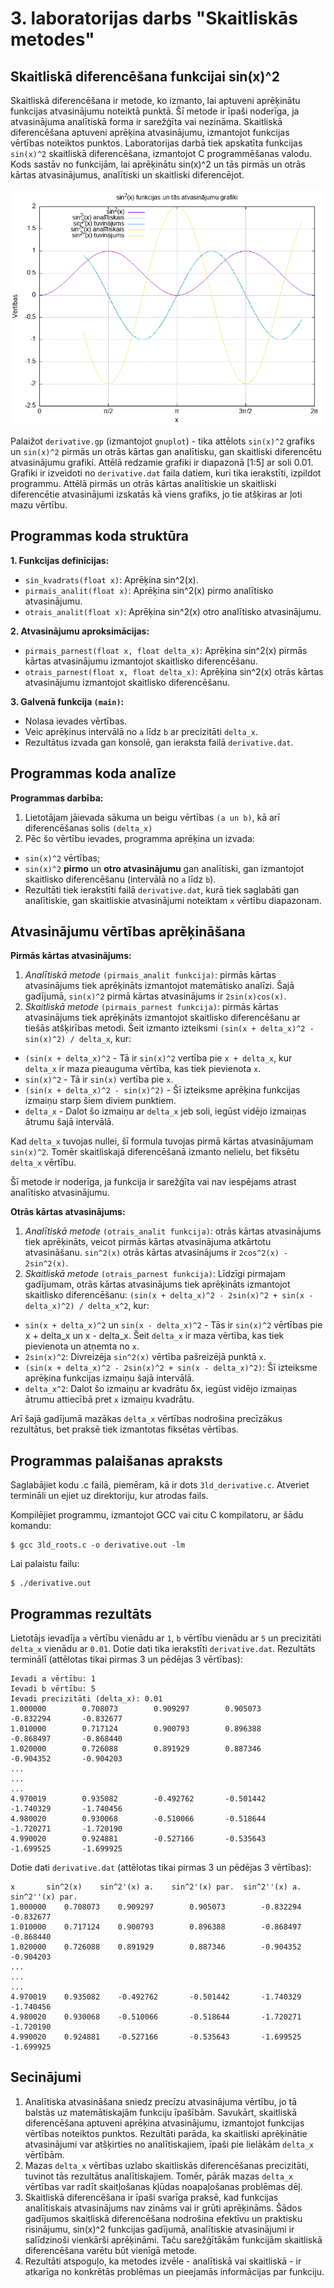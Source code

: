 # 3. laboratorijas darbs "Skaitliskās metodes"
## Skaitliskā diferencēšana funkcijai sin(x)^2
Skaitliskā diferencēšana ir metode, ko izmanto, lai aptuveni aprēķinātu funkcijas atvasinājumu noteiktā punktā. Šī metode ir īpaši noderīga, ja atvasinājuma analītiskā forma ir sarežģīta vai nezināma. Skaitliskā diferencēšana aptuveni aprēķina atvasinājumu, izmantojot funkcijas vērtības noteiktos punktos. Laboratorijas darbā tiek apskatīta funkcijas `sin(x)^2` skaitliskā diferencēšana, izmantojot C programmēšanas valodu. Kods sastāv no funkcijām, lai aprēķinātu sin(x)^2 un tās pirmās un otrās kārtas atvasinājumus, analītiski un skaitliski diferencējot.

![Rezultāts](derivative.png)

Palaižot `derivative.gp` (izmantojot `gnuplot`) - tika attēlots `sin(x)^2` grafiks un `sin(x)^2` pirmās un otrās kārtas gan analītisku, gan skaitliski diferencētu atvasinājumu grafiki. Attēlā redzamie grafiki ir diapazonā [1:5] ar soli 0.01. Grafiki ir izveidoti no `derivative.dat` faila datiem, kuri tika ierakstīti, izpildot programmu. Attēlā pirmās un otrās kārtas analītiskie un skaitliski diferencētie atvasinājumi izskatās kā viens grafiks, jo tie atšķiras ar ļoti mazu vērtību.

## Programmas koda struktūra
**1. Funkcijas definīcijas:**
- `sin_kvadrats(float x)`: Aprēķina sin^2(x).
- `pirmais_analit(float x)`: Aprēķina sin^2(x) pirmo analītisko atvasinājumu.
- `otrais_analit(float x)`: Aprēķina sin^2(x) otro analītisko atvasinājumu.

**2. Atvasinājumu aproksimācijas:**
- `pirmais_parnest(float x, float delta_x)`: Aprēķina sin^2(x) pirmās kārtas atvasinājumu izmantojot skaitlisko diferencēšanu.
- `otrais_parnest(float x, float delta_x)`: Aprēķina sin^2(x) otrās kārtas atvasinājumu izmantojot skaitlisko diferencēšanu.

**3. Galvenā funkcija `(main)`:**
- Nolasa ievades vērtības.
- Veic aprēķinus intervālā no `a` līdz `b` ar precizitāti `delta_x`.
- Rezultātus izvada gan konsolē, gan ieraksta failā `derivative.dat`.

## Programmas koda analīze

**Programmas darbība:**

1. Lietotājam jāievada sākuma un beigu vērtības `(a un b)`, kā arī diferencēšanas solis `(delta_x)`
2. Pēc šo vērtību ievades, programma aprēķina un izvada:
- `sin(x)^2` vērtības;
- `sin(x)^2` **pirmo** un **otro atvasinājumu** gan analītiski, gan izmantojot skaitlisko diferencēšanu (intervālā no `a` līdz `b`).
- Rezultāti tiek ierakstīti failā `derivative.dat`, kurā tiek saglabāti gan analītiskie, gan skaitliskie atvasinājumi noteiktam `x` vērtību diapazonam.
  
## Atvasinājumu vērtības aprēķināšana

**Pirmās kārtas atvasinājums:**

1. _Analītiskā metode_ `(pirmais_analit funkcija)`: pirmās kārtas atvasinājums tiek aprēķināts izmantojot matemātisko analīzi. Šajā gadījumā, `sin(x)^2` pirmā kārtas atvasinājums ir `2sin(x)cos(x)`.
2. _Skaitliskā metode_ `(pirmais_parnest funkcija)`: pirmās kārtas atvasinājums tiek aprēķināts izmantojot skaitlisko diferencēšanu ar tiešās atšķirības metodi. Šeit izmanto izteiksmi `(sin(x + delta_x)^2 - sin(x)^2) / delta_x`,
kur:

- `(sin(x + delta_x)^2` - Tā ir `sin(x)^2` vertība pie `x + delta_x`, kur `delta_x` ir maza pieauguma vērtība, kas tiek pievienota `x`.
- `sin(x)^2` - Tā ir `sin(x)` vertība pie `x`.
- `(sin(x + delta_x)^2 - sin(x)^2)` - Šī izteiksme aprēķina funkcijas izmaiņu starp šiem diviem punktiem.
- `delta_x` - Dalot šo izmaiņu ar `delta_x` jeb soli, iegūst vidējo izmaiņas ātrumu šajā intervālā.

Kad `delta_x` tuvojas nullei, šī formula tuvojas pirmā kārtas atvasinājumam `sin(x)^2`. Tomēr skaitliskajā diferencēšanā izmanto nelielu, bet fiksētu `delta_x` vērtību.

Šī metode ir noderīga, ja funkcija ir sarežģīta vai nav iespējams atrast analītisko atvasinājumu.

**Otrās kārtas atvasinājums:**

1. _Analītiskā metode_ `(otrais_analit funkcija)`: otrās kārtas atvasinājums tiek aprēķināts, veicot pirmās kārtas atvasinājuma atkārtotu atvasināšanu. `sin^2(x)` otrās kārtas atvasinājums ir `2cos^2(x) - 2sin^2(x)`.
2. _Skaitliskā metode_ `(otrais_parnest funkcija)`: Līdzīgi pirmajam gadījumam, otrās kārtas atvasinājums tiek aprēķināts izmantojot skaitlisko diferencēšanu: `(sin(x + delta_x)^2 - 2sin(x)^2 + sin(x - delta_x)^2) / delta_x^2`,
kur:

- `sin(x + delta_x)^2` un `sin(x - delta_x)^2` - Tās ir `sin(x)^2` vērtības pie x + delta_x un x - delta_x.
Šeit `delta_x` ir maza vērtība, kas tiek pievienota un atņemta no `x`.
- `2sin(x)^2`: Divreizēja `sin^2(x)` vērtība pašreizējā punktā `x`.
- `(sin(x + delta_x)^2 - 2sin(x)^2 + sin(x - delta_x)^2)`: Šī izteiksme aprēķina funkcijas izmaiņu šajā intervālā.
- `delta_x^2`: Dalot šo izmaiņu ar kvadrātu δx, iegūst vidējo izmaiņas ātrumu attiecībā pret `x` izmaiņu kvadrātu.

Arī šajā gadījumā mazākas `delta_x` vērtības nodrošina precīzākus rezultātus, bet praksē tiek izmantotas fiksētas vērtības.

## Programmas palaišanas apraksts

Saglabājiet kodu .c failā, piemēram, kā ir dots `3ld_derivative.c`.
Atveriet termināli un ejiet uz direktoriju, kur atrodas fails.

Kompilējiet programmu, izmantojot GCC vai citu C kompilatoru, ar šādu komandu:
```shell
$ gcc 3ld_roots.c -o derivative.out -lm
```
Lai palaistu failu:
```shell
$ ./derivative.out
```

## Programmas rezultāts

Lietotājs ievadīja `a` vērtību vienādu ar `1`, `b` vērtību vienādu ar `5` un precizitāti `delta_x` vienādu ar `0.01`. Dotie dati tika ierakstīti `derivative.dat`. Rezultāts terminālī (attēlotas tikai pirmas 3 un pēdējas 3 vērtības):
```shell
Ievadi a vērtību: 1
Ievadi b vērtību: 5
Ievadi precizitāti (delta_x): 0.01
1.000000        0.708073        0.909297        0.905073        -0.832294       -0.832677
1.010000        0.717124        0.900793        0.896388        -0.868497       -0.868440
1.020000        0.726088        0.891929        0.887346        -0.904352       -0.904203
...
...
...
4.970019        0.935082        -0.492762       -0.501442       -1.740329       -1.740456
4.980020        0.930068        -0.510066       -0.518644       -1.720271       -1.720190
4.990020        0.924881        -0.527166       -0.535643       -1.699525       -1.699925
```

Dotie dati `derivative.dat` (attēlotas tikai pirmas 3 un pēdējas 3 vērtības):
```shell
x		sin^2(x)	sin^2'(x) a.	sin^2'(x) par.	sin^2''(x) a.	sin^2''(x) par.
1.000000	0.708073	0.909297		0.905073		-0.832294		-0.832677
1.010000	0.717124	0.900793		0.896388		-0.868497		-0.868440
1.020000	0.726088	0.891929		0.887346		-0.904352		-0.904203
...
...
...
4.970019	0.935082	-0.492762		-0.501442		-1.740329		-1.740456
4.980020	0.930068	-0.510066		-0.518644		-1.720271		-1.720190
4.990020	0.924881	-0.527166		-0.535643		-1.699525		-1.699925
```
## Secinājumi

1. Analītiska atvasināšana sniedz precīzu atvasinājuma vērtību, jo tā balstās uz matemātiskajām funkciju īpašībām. Savukārt, skaitliskā diferencēšana aptuveni aprēķina atvasinājumu, izmantojot funkcijas vērtības noteiktos punktos. Rezultāti parāda, ka skaitliski aprēķinātie atvasinājumi var atšķirties no analītiskajiem, īpaši pie lielākām `delta_x` vērtībām.
2. Mazas `delta_x` vērtības uzlabo skaitliskās diferencēšanas precizitāti, tuvinot tās rezultātus analītiskajiem. Tomēr, pārāk mazas `delta_x` vērtības var radīt skaitļošanas kļūdas noapaļošanas problēmas dēļ.
3. Skaitliskā diferencēšana ir īpaši svarīga praksē, kad funkcijas analītiskais atvasinājums nav zināms vai ir grūti aprēķināms. Šādos gadījumos skaitliskā diferencēšana nodrošina efektīvu un praktisku risinājumu, sin(x)^2 funkcijas gadījumā, analītiskie atvasinājumi ir salīdzinoši vienkārši aprēķināmi. Taču sarežģītākām funkcijām skaitliskā diferencēšana varētu būt vienīgā metode.
4. Rezultāti atspoguļo, ka metodes izvēle - analītiskā vai skaitliskā - ir atkarīga no konkrētās problēmas un pieejamās informācijas par funkciju.

